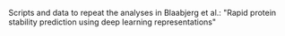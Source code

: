 Scripts and data to repeat the analyses in Blaabjerg et al.: 
"Rapid protein stability prediction using deep learning representations"
